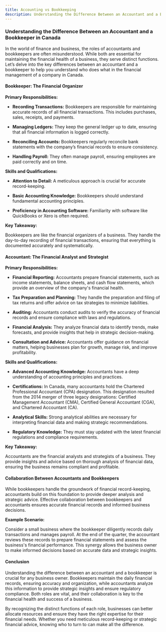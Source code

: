 ```yaml
---
title: Accounting vs Bookkeeping
description: Understanding the Difference Between an Accountant and a Bookkeeper in Canada 
---
```


### Understanding the Difference Between an Accountant and a Bookkeeper in Canada 

In the world of finance and business, the roles of accountants and bookkeepers are often misunderstood. While both are essential for maintaining the financial health of a business, they serve distinct functions. Let’s delve into the key differences between an accountant and a bookkeeper to help you understand who does what in the financial management of a company in Canada. 

 

#### Bookkeeper: The Financial Organizer 

 

**Primary Responsibilities:** 

- **Recording Transactions:** Bookkeepers are responsible for maintaining accurate records of all financial transactions. This includes purchases, sales, receipts, and payments. 

- **Managing Ledgers:** They keep the general ledger up to date, ensuring that all financial information is logged correctly. 

- **Reconciling Accounts:** Bookkeepers regularly reconcile bank statements with the company’s financial records to ensure consistency. 

- **Handling Payroll:** They often manage payroll, ensuring employees are paid correctly and on time. 

 

**Skills and Qualifications:** 

- **Attention to Detail:** A meticulous approach is crucial for accurate record-keeping. 

- **Basic Accounting Knowledge:** Bookkeepers should understand fundamental accounting principles. 

- **Proficiency in Accounting Software:** Familiarity with software like QuickBooks or Xero is often required. 

 

**Key Takeaway:** 

Bookkeepers are like the financial organizers of a business. They handle the day-to-day recording of financial transactions, ensuring that everything is documented accurately and systematically. 

 

#### Accountant: The Financial Analyst and Strategist 

 

**Primary Responsibilities:** 

- **Financial Reporting:** Accountants prepare financial statements, such as income statements, balance sheets, and cash flow statements, which provide an overview of the company's financial health. 

- **Tax Preparation and Planning:** They handle the preparation and filing of tax returns and offer advice on tax strategies to minimize liabilities. 

- **Auditing:** Accountants conduct audits to verify the accuracy of financial records and ensure compliance with laws and regulations. 

- **Financial Analysis:** They analyze financial data to identify trends, make forecasts, and provide insights that help in strategic decision-making. 

- **Consultation and Advice:** Accountants offer guidance on financial matters, helping businesses plan for growth, manage risk, and improve profitability. 

 

**Skills and Qualifications:** 

- **Advanced Accounting Knowledge:** Accountants have a deep understanding of accounting principles and practices. 

- **Certifications:** In Canada, many accountants hold the Chartered Professional Accountant (CPA) designation. This designation resulted from the 2014 merger of three legacy designations: Certified Management Accountant (CMA), Certified General Accountant (CGA), and Chartered Accountant (CA). 

- **Analytical Skills:** Strong analytical abilities are necessary for interpreting financial data and making strategic recommendations. 

- **Regulatory Knowledge:** They must stay updated with the latest financial regulations and compliance requirements. 

 

**Key Takeaway:** 

Accountants are the financial analysts and strategists of a business. They provide insights and advice based on thorough analysis of financial data, ensuring the business remains compliant and profitable. 

 

#### Collaboration Between Accountants and Bookkeepers 

 

While bookkeepers handle the groundwork of financial record-keeping, accountants build on this foundation to provide deeper analysis and strategic advice. Effective collaboration between bookkeepers and accountants ensures accurate financial records and informed business decisions. 

 

**Example Scenario:** 

Consider a small business where the bookkeeper diligently records daily transactions and manages payroll. At the end of the quarter, the accountant reviews these records to prepare financial statements and assess the business's financial performance. This synergy allows the business owner to make informed decisions based on accurate data and strategic insights. 

 

#### Conclusion 

 

Understanding the difference between an accountant and a bookkeeper is crucial for any business owner. Bookkeepers maintain the daily financial records, ensuring accuracy and organization, while accountants analyze this information to provide strategic insights and ensure regulatory compliance. Both roles are vital, and their collaboration is key to the financial health and success of a business. 

 

By recognizing the distinct functions of each role, businesses can better allocate resources and ensure they have the right expertise for their financial needs. Whether you need meticulous record-keeping or strategic financial advice, knowing who to turn to can make all the difference. 